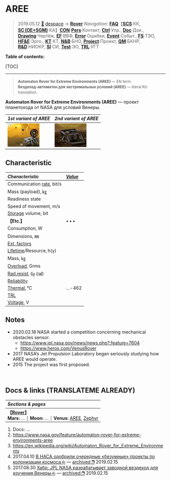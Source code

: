 # AREE
> 2019.05.12 [🚀](../../index/index.md) [despace](index.md) → **[Rover](robot.md)**
> *Navigation:*
> **[FAQ](faq.md)**【**[SCS](scs.md)**·КК, **[SC (OE+SGM)](sc.md)**·КА】**[CON](contact.md)·[Pers](person.md)**·Контакт, **[Ctrl](control.md)**·Упр., **[Doc](doc.md)**·Док., **[Drawing](drawing.md)**·Чертёж, **[EF](ef.md)**·ВВФ, **[Error](error.md)**·Ошибки, **[Event](event.md)**·Событ., **[FS](fs.md)**·ТЭО, **[HF&E](hfe.md)**·Эрго., **[KT](kt.md)**·КТ, **[N&B](nnb.md)**·БНО, **[Project](project.md)**·Проект, **[QM](qm.md)**·БКНР, **[R&D](rnd.md)**·НИОКР, **[SI](si.md)**·СИ, **[Test](test.md)**·ЭО, **[TRL](trl.md)**·УГТ

**Table of contents:**

[TOC]

---

> <small>**Automaton Rover for Extreme Environments (AREE)** — EN term. **Вездеход‑автоматон для экстремальных условий (AREE)** — literal RU translation.</small>

**Automaton Rover for Extreme Environments (AREE)** — проект планетохода от NASA для условий Венеры.

|*1st variant of AREE*|*2nd variant of AREE*|
|:-|:-|
|[![](f/rover/a/aree_pic01_thumb.webp)](f/rover/a/aree_pic01.webp)|[![](f/rover/a/aree_pic02_thumb.webp)](f/rover/a/aree_pic02.webp)|



## Characteristic
|*Characteristic*|*[Value](si.md)*|
|:-|:-|
|Communication [rate](comms.md), bit/s| |
|Mass (payload), ㎏| |
|Readiness state| |
|Speed of movement, m/s| |
|[Storage](ds.md) volume, bit| |
|**【Etc.】**|• • •|
|Consumption, W| |
|Dimensions, ㎜| |
|[Ext. factors](ef.md)| |
|[Lifetime](lifetime.md)/Resource, h(y)| |
|Mass, ㎏| |
|[Overload](vibration.md), Grms| |
|[Rad.resist](ion_rad.md), ㏉ (㎭)| |
|[Reliability](qm.md)| |
|[Thermal](tcs.md), ℃|… ‑ 462|
|[TRL](trl.md)| |
|[Voltage](sps.md), V| |



## Notes

   - 2020.02.18 NASA started a competition concerning mechanical obstacles sensor.
      - <https://www.jpl.nasa.gov/news/news.php?:feature=7604>
      - <https://www.herox.com/VenusRover>
   - 2017 NASA’s Jet Propulsion Laboratory began seriously studying how AREE would operate.
   - 2015 The project was first proposed.



<p style="page-break-after:always"> </p>

## Docs & links (TRANSLATEME ALREADY)
|*Sections & pages*|
|:-|
|**【[Rover](robot.md)】**<br> **Mars:** … ┆ **Moon:** … ┆ **Venus:** [AREE](aree.md), [Zephyr](zephyr.md)|

   1. Docs: …
   1. <https://www.nasa.gov/feature/automaton-rover-for-extreme-environments-aree>
   1. <https://en.wikipedia.org/wiki/Automaton_Rover_for_Extreme_Environments>
   1. 2017.04.10 [В НАСА одобрили очередные «безумные» проекты по колонизации космоса ⎆](https://ria.ru/20170410/1491926649.html) — [archived ❐](f/archive/20170410_1.pdf) 2019.02.15
   1. 2017.08.30 [Хабр: JPL NASA разрабатывает заводной вездеход для изучения Венеры ⎆](https://habr.com/ru/post/406309/) — [archived ❐](f/archive/20170830_1.7z) 2019.02.15
